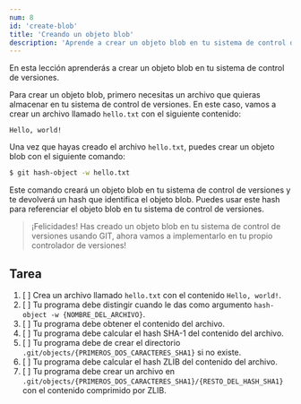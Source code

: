 ```yaml
---
num: 8
id: 'create-blob'
title: 'Creando un objeto blob'
description: 'Aprende a crear un objeto blob en tu sistema de control de versiones.'
---
```


En esta lección aprenderás a crear un objeto blob en tu sistema de control de versiones.

Para crear un objeto blob, primero necesitas un archivo que quieras almacenar en tu sistema de control de versiones. En este caso, vamos a crear un archivo llamado `hello.txt` con el siguiente contenido:

```plaintext
Hello, world!
```

Una vez que hayas creado el archivo `hello.txt`, puedes crear un objeto blob con el siguiente comando:

```bash
$ git hash-object -w hello.txt
```

Este comando creará un objeto blob en tu sistema de control de versiones y te devolverá un hash que identifica el objeto blob. Puedes usar este hash para referenciar el objeto blob en tu sistema de control de versiones.

> ¡Felicidades! Has creado un objeto blob en tu sistema de control de versiones usando GIT, ahora vamos a implementarlo en tu propio controlador de versiones!

## Tarea

1. [ ] Crea un archivo llamado `hello.txt` con el contenido `Hello, world!`.
2. [ ] Tu programa debe distingir cuando le das como argumento `hash-object -w {NOMBRE_DEL_ARCHIVO}`.
3. [ ] Tu programa debe obtener el contenido del archivo.
4. [ ] Tu programa debe calcular el hash SHA-1 del contenido del archivo.
5. [ ] Tu programa debe de crear el directorio `.git/objects/{PRIMEROS_DOS_CARACTERES_SHA1}` si no existe.
6. [ ] Tu programa debe calcular el hash ZLIB del contenido del archivo.
7. [ ] Tu programa debe crear un archivo en `.git/objects/{PRIMEROS_DOS_CARACTERES_SHA1}/{RESTO_DEL_HASH_SHA1}` con el contenido comprimido por ZLIB.
